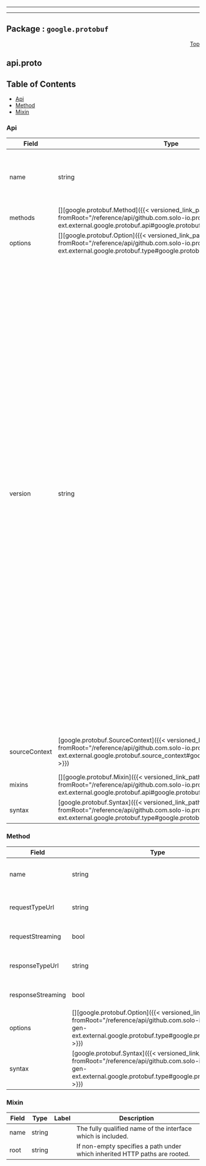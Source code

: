 
---

---

## Package : `google.protobuf`



<a name="top"></a>

<a name="API Reference for api.proto"></a>
<p align="right"><a href="#top">Top</a></p>

## api.proto


## Table of Contents
  - [Api](#google.protobuf.Api)
  - [Method](#google.protobuf.Method)
  - [Mixin](#google.protobuf.Mixin)







<a name="google.protobuf.Api"></a>

### Api



| Field | Type | Label | Description |
| ----- | ---- | ----- | ----------- |
| name | string |  | The fully qualified name of this interface, including package name followed by the interface's simple name. |
  | methods | [][google.protobuf.Method]({{< versioned_link_path fromRoot="/reference/api/github.com.solo-io.protoc-gen-ext.external.google.protobuf.api#google.protobuf.Method" >}}) | repeated | The methods of this interface, in unspecified order. |
  | options | [][google.protobuf.Option]({{< versioned_link_path fromRoot="/reference/api/github.com.solo-io.protoc-gen-ext.external.google.protobuf.type#google.protobuf.Option" >}}) | repeated | Any metadata attached to the interface. |
  | version | string |  | A version string for this interface. If specified, must have the form `major-version.minor-version`, as in `1.10`. If the minor version is omitted, it defaults to zero. If the entire version field is empty, the major version is derived from the package name, as outlined below. If the field is not empty, the version in the package name will be verified to be consistent with what is provided here.<br>The versioning schema uses [semantic versioning](http://semver.org) where the major version number indicates a breaking change and the minor version an additive, non-breaking change. Both version numbers are signals to users what to expect from different versions, and should be carefully chosen based on the product plan.<br>The major version is also reflected in the package name of the interface, which must end in `v<major-version>`, as in `google.feature.v1`. For major versions 0 and 1, the suffix can be omitted. Zero major versions must only be used for experimental, non-GA interfaces. |
  | sourceContext | [google.protobuf.SourceContext]({{< versioned_link_path fromRoot="/reference/api/github.com.solo-io.protoc-gen-ext.external.google.protobuf.source_context#google.protobuf.SourceContext" >}}) |  | Source context for the protocol buffer service represented by this message. |
  | mixins | [][google.protobuf.Mixin]({{< versioned_link_path fromRoot="/reference/api/github.com.solo-io.protoc-gen-ext.external.google.protobuf.api#google.protobuf.Mixin" >}}) | repeated | Included interfaces. See [Mixin][]. |
  | syntax | [google.protobuf.Syntax]({{< versioned_link_path fromRoot="/reference/api/github.com.solo-io.protoc-gen-ext.external.google.protobuf.type#google.protobuf.Syntax" >}}) |  | The source syntax of the service. |
  





<a name="google.protobuf.Method"></a>

### Method



| Field | Type | Label | Description |
| ----- | ---- | ----- | ----------- |
| name | string |  | The simple name of this method. |
  | requestTypeUrl | string |  | A URL of the input message type. |
  | requestStreaming | bool |  | If true, the request is streamed. |
  | responseTypeUrl | string |  | The URL of the output message type. |
  | responseStreaming | bool |  | If true, the response is streamed. |
  | options | [][google.protobuf.Option]({{< versioned_link_path fromRoot="/reference/api/github.com.solo-io.protoc-gen-ext.external.google.protobuf.type#google.protobuf.Option" >}}) | repeated | Any metadata attached to the method. |
  | syntax | [google.protobuf.Syntax]({{< versioned_link_path fromRoot="/reference/api/github.com.solo-io.protoc-gen-ext.external.google.protobuf.type#google.protobuf.Syntax" >}}) |  | The source syntax of this method. |
  





<a name="google.protobuf.Mixin"></a>

### Mixin



| Field | Type | Label | Description |
| ----- | ---- | ----- | ----------- |
| name | string |  | The fully qualified name of the interface which is included. |
  | root | string |  | If non-empty specifies a path under which inherited HTTP paths are rooted. |
  




 <!-- end messages -->

 <!-- end enums -->

 <!-- end HasExtensions -->

 <!-- end services -->

